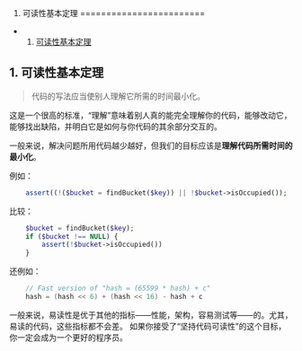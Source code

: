 1. 可读性基本定理
========================

* 1. [可读性基本定理]()

## 1. 可读性基本定理

> 代码的写法应当使别人理解它所需的时间最小化。

这是一个很高的标准，“理解”意味着别人真的能完全理解你的代码，能够改动它，能够找出缺陷，并明白它是如何与你代码的其余部分交互的。

一般来说，解决问题所用代码越少越好，但我们的目标应该是**理解代码所需时间的最小化**。

例如：

```php 
	assert((!($bucket = findBucket($key)) || !$bucket->isOccupied());
```

比较：

```php
	$bucket = findBucket($key);
	if ($bucket !== NULL) {
		assert(!$bucket->isOccupied())
	}
```

还例如：

```C
	// Fast version of "hash = (65599 * hash) + c"
	hash = (hash << 6) + (hash << 16) - hash + c
```

一般来说，易读性是优于其他的指标——性能，架构，容易测试等——的。尤其，易读的代码，这些指标都不会差。
如果你接受了“坚持代码可读性”的这个目标，你一定会成为一个更好的程序员。


